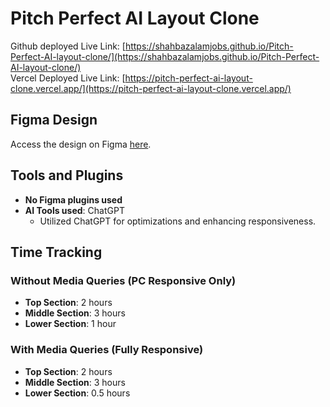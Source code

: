 # Pitch Perfect AI Layout Clone

Github deployed Live Link: [https://shahbazalamjobs.github.io/Pitch-Perfect-AI-layout-clone/](https://shahbazalamjobs.github.io/Pitch-Perfect-AI-layout-clone/) <br>
Vercel Deployed Live Link: [https://pitch-perfect-ai-layout-clone.vercel.app/](https://pitch-perfect-ai-layout-clone.vercel.app/)

## Figma Design

Access the design on Figma [here](https://www.figma.com/design/C09aFgsJNyYvv8DJE84xHW/Interns-Project?node-id=0-1).

## Tools and Plugins

- **No Figma plugins used**
- **AI Tools used**: ChatGPT
  - Utilized ChatGPT for optimizations and enhancing responsiveness.

## Time Tracking

### Without Media Queries (PC Responsive Only)
- **Top Section**: 2 hours
- **Middle Section**: 3 hours
- **Lower Section**: 1 hour

### With Media Queries (Fully Responsive)
- **Top Section**: 2 hours
- **Middle Section**: 3 hours
- **Lower Section**: 0.5 hours
